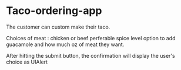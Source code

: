 # Taco-ordering-app

The customer can custom make their taco. 

Choices of meat : chicken or beef
perferable spice level
option to add guacamole
and how much oz of meat they want. 

After hitting the submit button, the confirmation will display the user's choice as UIAlert
